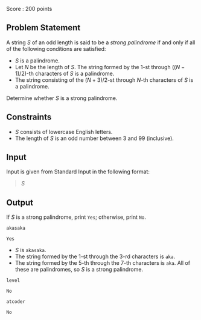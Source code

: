 Score : $200$ points

## Problem Statement

A string $S$ of an odd length is said to be a *strong palindrome* if and only if all of the following conditions are satisfied:

- $S$ is a palindrome.
- Let $N$ be the length of $S$. The string formed by the $1$-st through $((N-1)/2)$-th characters of $S$ is a palindrome.
- The string consisting of the $(N+3)/2$-st through $N$-th characters of $S$ is a palindrome.

Determine whether $S$ is a strong palindrome.

## Constraints

- $S$ consists of lowercase English letters.
- The length of $S$ is an odd number between $3$ and $99$ (inclusive).

## Input

Input is given from Standard Input in the following format:

> $S$

## Output

If $S$ is a strong palindrome, print `Yes`;
otherwise, print `No`.

```input1
akasaka
```

```output1
Yes
```

- $S$ is `akasaka`.
- The string formed by the $1$-st through the $3$-rd characters is `aka`.
- The string formed by the $5$-th through the $7$-th characters is `aka`.
All of these are palindromes, so $S$ is a strong palindrome.

```input2
level
```

```output2
No
```

```input3
atcoder
```

```output3
No
```